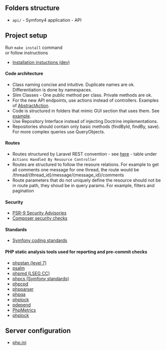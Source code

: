 ## Folders structure
  * `api/` - Symfony4 application - API
       
## Project setup
  Run ```make install``` command   
  or follow instructions
  * [Installation instuctions (dev)](api/docs/installation-instuctions-development.md)
 
#### Code architecture
  * Class naming concise and intuitive. Duplicate names are ok. Differentiation is done by namespaces. 
  * Slim Classes - One public method per class. Private methods are ok.
  * For the new API endpoints, use actions instead of controllers. Examples of [AbstractAction](api/src/Utils/AbstractAction.php).
  * Code is structured in folders that mimic GUI section that uses them. See [example](api/docs/code-architecture-example.md).
  * Use Repository Interface instead of injecting Doctrine implementations.
  * Repositories should contain only basic methods (findById, findBy, save). For more complex queries use QueryObjects.

#### Routes  
  * Routes structured by Laravel REST convention - see [here](https://laravel.com/docs/5.7/controllers#resource-controllers) - table under `Actions Handled By Resource Controller`
  * Routes are structured to follow the resoure relations. For example to get all comments one message for one thread, the route would be /thread/{thread_id}/message/{message_id}/comments
  * Route parameters that do not uniquely define the resource should not be in route path, they shoud be in query params. For example, filters and pagination

#### Security
  * [PSR-9 Security Advisories](https://github.com/php-fig/fig-standards/blob/master/proposed/security-disclosure-publication.md)
  * [Composer security checks](https://security.sensiolabs.org/check)

#### Standards
  * [Symfony coding standards](http://symfony.com/doc/master/contributing/code/standards.html)

#### PHP static analysis tools used for reporting and pre-commit checks
  * [phpstan (level 7)](https://github.com/phpstan/phpstan)
  * [psalm](https://github.com/vimeo/psalm)
  * [phpmd (LSEG CC)](https://github.com/nikic/PHP-Parser)
  * [phpcs (Symfony standards)](https://github.com/squizlabs/PHP_CodeSniffer)
  * [phpcpd](https://github.com/sebastianbergmann/phpcpd)
  * [phpparser](https://github.com/nikic/PHP-Parser)
  * [phpqa](http://symfony.com/doc/master/contributing/code/standards.html)
  * [phplock](https://github.com/sebastianbergmann/phploc)
  * [pdepend](https://github.com/pdepend/pdepend)
  * [PhpMetrics](https://github.com/phpmetrics/PhpMetrics)
  * [phplock](https://github.com/sebastianbergmann/phploc)

## Server configuration
  * [php.ini](api/docs/configuration/php.ini)
